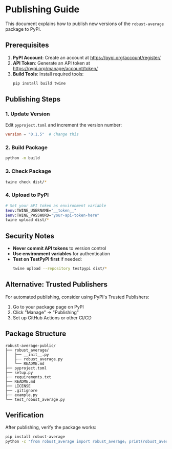 # Publishing Guide

This document explains how to publish new versions of the `robust-average` package to PyPI.

## Prerequisites

1. **PyPI Account**: Create an account at https://pypi.org/account/register/
2. **API Token**: Generate an API token at https://pypi.org/manage/account/token/
3. **Build Tools**: Install required tools:
   ```bash
   pip install build twine
   ```

## Publishing Steps

### 1. Update Version
Edit `pyproject.toml` and increment the version number:
```toml
version = "0.1.5"  # Change this
```

### 2. Build Package
```bash
python -m build
```

### 3. Check Package
```bash
twine check dist/*
```

### 4. Upload to PyPI
```bash
# Set your API token as environment variable
$env:TWINE_USERNAME="__token__"
$env:TWINE_PASSWORD="your-api-token-here"
twine upload dist/*
```

## Security Notes

- **Never commit API tokens** to version control
- **Use environment variables** for authentication
- **Test on TestPyPI first** if needed:
  ```bash
  twine upload --repository testpypi dist/*
  ```

## Alternative: Trusted Publishers

For automated publishing, consider using PyPI's Trusted Publishers:
1. Go to your package page on PyPI
2. Click "Manage" → "Publishing"
3. Set up GitHub Actions or other CI/CD

## Package Structure

```
robust-average-public/
├── robust_average/
│   ├── __init__.py
│   ├── robust_average.py
│   └── README.md
├── pyproject.toml
├── setup.py
├── requirements.txt
├── README.md
├── LICENSE
├── .gitignore
├── example.py
└── test_robust_average.py
```

## Verification

After publishing, verify the package works:
```bash
pip install robust-average
python -c "from robust_average import robust_average; print(robust_average([1,2,3,4,5]))"
``` 